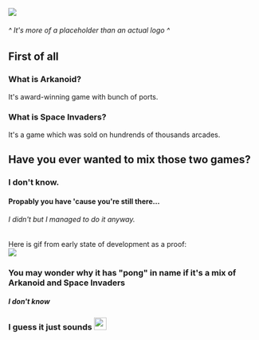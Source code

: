 ![](http://joni99.cba.pl/logooftheyear.png)  
###### ^ It's more of a placeholder than an actual logo ^ ######
  
  
## First of all  ##
### What is Arkanoid? ### 
It's award-winning game with bunch of ports.   
### What is Space Invaders?  ###
It's a game which was sold on hundrends of thousands arcades.  
   
   
## Have you ever wanted to mix those two games?  ##
### I don't know.  ###
#### Propably you have 'cause you're still there...  ####
###### I didn't but I managed to do it anyway.  ######
   
   
Here is gif from early state of development as a proof:  
![](http://joni99.cba.pl/pong-invaders.gif)  
   
   
### You may wonder why it has "pong" in name if it's a mix of Arkanoid and Space Invaders  ###
##### I don't know #####  
### I guess it just sounds <img src="https://media.giphy.com/media/R9BDzrrDVQCFG/giphy.gif" height="25" /> ###
